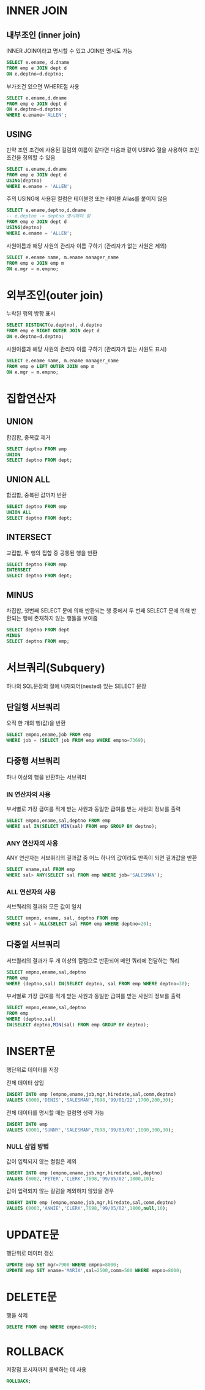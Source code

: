 # INNER JOIN
## 내부조인 (inner join)
INNER JOIN이라고 명시할 수 있고 JOIN만 명시도 가능
```sql
SELECT e.ename, d.dname
FROM emp e JOIN dept d
ON e.deptno=d.deptno;
```

부가조건 있으면 WHERE절 사용
```sql
SELECT e.ename,d.dname
FROM emp e JOIN dept d
ON e.deptno=d.deptno
WHERE e.ename='ALLEN';
```
## USING
만약 조인 조건에 사용된 컬럼의 이름이 같다면 다음과 같이 USING 절을 사용하여 조인 조건을 정의할 수 있음
```sql
SELECT e.ename,d.dname
FROM emp e JOIN dept d
USING(deptno)
WHERE e.ename = 'ALLEN';
```

주의
USING에 사용된 컬럼은 테이블명 또는 테이블 Alias를 붙이지 않음
```sql
SELECT e.ename,deptno,d.dname 
-- e.deptno -> deptno 명시해야 함
FROM emp e JOIN dept d
USING(deptno)
WHERE e.ename = 'ALLEN';
```

사원이름과 해당 사원의 관리자 이름 구하기
(관리자가 없는 사원은 제외)
```sql
SELECT e.ename name, m.ename manager_name
FROM emp e JOIN emp m
ON e.mgr = m.empno;
```

# 외부조인(outer join)
누락된 행의 방향 표시
```sql
SELECT DISTINCT(e.deptno), d.deptno
FROM emp e RIGHT OUTER JOIN dept d
ON e.deptno=d.deptno;
```

사원이름과 해당 사원의 관리자 이름 구하기
(관리자가 없는 사원도 표시)
```sql
SELECT e.ename name, m.ename manager_name
FROM emp e LEFT OUTER JOIN emp m
ON e.mgr = m.empno;
```


# 집합연산자
## UNION
합집합, 중복값 제거
```sql
SELECT deptno FROM emp
UNION
SELECT deptno FROM dept;
```

## UNION ALL
합집합, 중복된 값까지 반환
```sql
SELECT deptno FROM emp
UNION ALL
SELECT deptno FROM dept;
```

## INTERSECT
교집합, 두 행의 집합 중 공통된 행을 반환
```sql
SELECT deptno FROM emp
INTERSECT
SELECT deptno FROM dept;
```

## MINUS
차집합, 첫번째 SELECT 문에 의해 반환되는 행 중에서 두 번째
SELECT 문에 의해 반환되는 행에 존재하지 않는 행들을 보여줌
```sql
SELECT deptno FROM dept
MINUS
SELECT deptno FROM emp;
```

# 서브쿼리(Subquery)
하나의 SQL문장의 절에 내재되어(nested) 있는 SELECT 문장

## 단일행 서브쿼리
오직 한 개의 행(값)을 반환
```sql
SELECT empno,ename,job FROM emp
WHERE job = (SELECT job FROM emp WHERE empno=7369);
```

## 다중행 서브쿼리
하나 이상의 행을 반환하는 서브쿼리

### IN 연산자의 사용

부서별로 가장 급여를 적게 받는 사원과 동일한 급여를 받는 사원의 정보를 출력
```sql
SELECT empno,ename,sal,deptno FROM emp
WHERE sal IN(SELECT MIN(sal) FROM emp GROUP BY deptno);
```

### ANY 연산자의 사용
ANY 연산자는 서브쿼리의 결과값 중 어느 하나의 값이라도 만족이 되면 결과값을 반환
```sql
SELECT ename,sal FROM emp
WHERE sal> ANY(SELECT sal FROM emp WHERE job='SALESMAN');
```

### ALL 연산자의 사용
서브쿼리의 결과와 모든 값이 일치
```sql
SELECT empno, ename, sal, deptno FROM emp
WHERE sal > ALL(SELECT sal FROM emp WHERE deptno=20);
```

## 다중열 서브쿼리
서브퀄리의 결과가 두 개 이상의 컬럼으로 반환되어 메인 쿼리에 전달하는 쿼리
```sql
SELECT empno,ename,sal,deptno
FROM emp
WHERE (deptno,sal) IN(SELECT deptno, sal FROM emp WHERE deptno=30);
```

부서별로 가장 급여를 적게 받는 사원과 동일한 급여를 받는 사원의 정보를 출력
```sql
SELECT empno,ename,sal,deptno
FROM emp 
WHERE (deptno,sal) 
IN(SELECT deptno,MIN(sal) FROM emp GROUP BY deptno);
```
    
# INSERT문
행단위로 데이터를 저장

전체 데이터 삽입
```sql
INSERT INTO emp (empno,ename,job,mgr,hiredate,sal,comm,deptno)
VALUES (8000,'DENIS','SALESMAN',7698,'99/01/22',1700,200,30);
```

전체 데이터를 명시할 때는 컬럼명 생략 가능
```sql
INSERT INTO emp 
VALUES (8001,'SUNNY','SALESMAN',7698,'99/03/01',1000,300,30);
```

### NULL 삽입 방법
값이 입력되지 않는 컬럼은 제외
```sql
INSERT INTO emp (empno,ename,job,mgr,hiredate,sal,deptno)
VALUES (8002,'PETER','CLERK',7698,'99/05/02',1800,10);
```

값이 입력되지 않는 컬럼을 제외하지 않았을 경우
```sql
INSERT INTO emp (empno,ename,job,mgr,hiredate,sal,comm,deptno)
VALUES (8003,'ANNIE','CLERK',7698,'99/05/02',1800,null,10);
```

# UPDATE문
행단위로 데이터 갱신
```sql
UPDATE emp SET mgr=7900 WHERE empno=8000; 
UPDATE emp SET ename='MARIA',sal=2500,comm=500 WHERE empno=8000;
```

# DELETE문
행을 삭제
```sql
DELETE FROM emp WHERE empno=8000;
```



# ROLLBACK
저장점 표시자까지 롤백하는 데 사용
```sql
ROLLBACK;
```